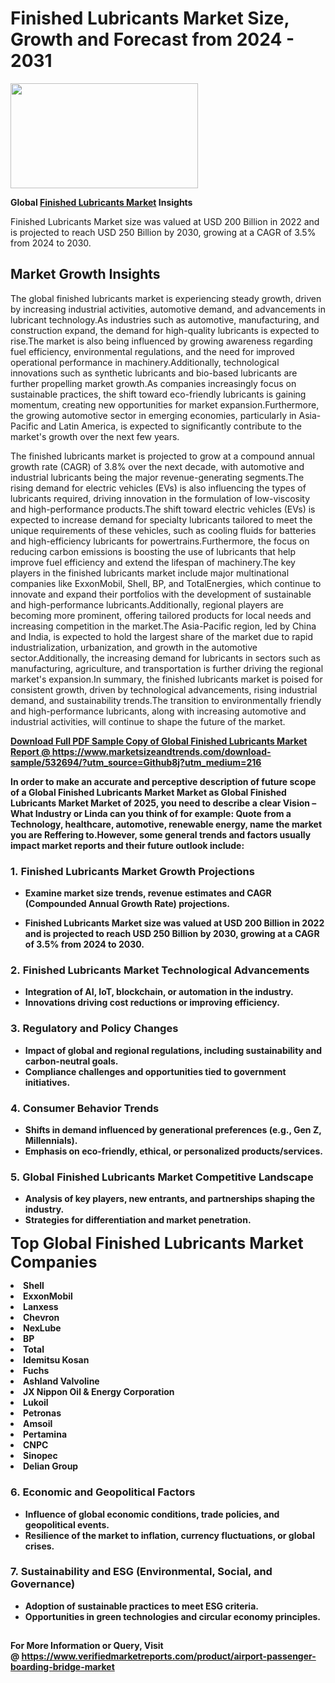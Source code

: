 <H1>Finished Lubricants Market Size, Growth and Forecast from 2024 - 2031</H1><img class="aligncenter size-medium wp-image-584254" src="https://thirdeyenews.in/wp-content/uploads/2024/09/Global-Market-Research-300x168.jpeg" alt="" width="300" height="168" /><p><strong>Global&nbsp;<a href="https://www.marketsizeandtrends.com/download-sample/532694/?utm_source=Github8j?utm_medium=216">Finished Lubricants Market</a> Insights</strong></p><p>Finished Lubricants Market size was valued at USD 200 Billion in 2022 and is projected to reach USD 250 Billion by 2030, growing at a CAGR of 3.5% from 2024 to 2030.</p><p><h2>Market Growth Insights</h2> <p>The global finished lubricants market is experiencing steady growth, driven by increasing industrial activities, automotive demand, and advancements in lubricant technology.As industries such as automotive, manufacturing, and construction expand, the demand for high-quality lubricants is expected to rise.The market is also being influenced by growing awareness regarding fuel efficiency, environmental regulations, and the need for improved operational performance in machinery.Additionally, technological innovations such as synthetic lubricants and bio-based lubricants are further propelling market growth.As companies increasingly focus on sustainable practices, the shift toward eco-friendly lubricants is gaining momentum, creating new opportunities for market expansion.Furthermore, the growing automotive sector in emerging economies, particularly in Asia-Pacific and Latin America, is expected to significantly contribute to the market's growth over the next few years.</p> <p><strong><a href="#"></a></strong></p> <p>The finished lubricants market is projected to grow at a compound annual growth rate (CAGR) of 3.8% over the next decade, with automotive and industrial lubricants being the major revenue-generating segments.The rising demand for electric vehicles (EVs) is also influencing the types of lubricants required, driving innovation in the formulation of low-viscosity and high-performance products.The shift toward electric vehicles (EVs) is expected to increase demand for specialty lubricants tailored to meet the unique requirements of these vehicles, such as cooling fluids for batteries and high-efficiency lubricants for powertrains.Furthermore, the focus on reducing carbon emissions is boosting the use of lubricants that help improve fuel efficiency and extend the lifespan of machinery.The key players in the finished lubricants market include major multinational companies like ExxonMobil, Shell, BP, and TotalEnergies, which continue to innovate and expand their portfolios with the development of sustainable and high-performance lubricants.Additionally, regional players are becoming more prominent, offering tailored products for local needs and increasing competition in the market.The Asia-Pacific region, led by China and India, is expected to hold the largest share of the market due to rapid industrialization, urbanization, and growth in the automotive sector.Additionally, the increasing demand for lubricants in sectors such as manufacturing, agriculture, and transportation is further driving the regional market's expansion.In summary, the finished lubricants market is poised for consistent growth, driven by technological advancements, rising industrial demand, and sustainability trends.The transition to environmentally friendly and high-performance lubricants, along with increasing automotive and industrial activities, will continue to shape the future of the market.</p> <p><strong><a href="#"></p><p><span class=""><strong>Download Full PDF Sample Copy of Global Finished Lubricants Market Report</strong> @ <a href="https://www.marketsizeandtrends.com/download-sample/532694/?utm_source=Github8j?utm_medium=216" target="_blank">https://www.marketsizeandtrends.com/download-sample/532694/?utm_source=Github8j?utm_medium=216</a></span></p><p>In order to make an accurate and perceptive description of future scope of a Global&nbsp;Finished Lubricants Market Market as Global&nbsp;Finished Lubricants Market Market of 2025, you need to describe a clear Vision &ndash; What Industry or Linda can you think of for example: Quote from a Technology, healthcare, automotive, renewable energy, name the market you are Reffering to.However, some general trends and factors usually impact market reports and their future outlook include:</p><h3>1.&nbsp;<strong>Finished Lubricants Market Growth Projections</strong></h3><ul><li>Examine market size trends, revenue estimates and CAGR (Compounded Annual Growth Rate) projections.</li><li><p>Finished Lubricants Market size was valued at USD 200 Billion in 2022 and is projected to reach USD 250 Billion by 2030, growing at a CAGR of 3.5% from 2024 to 2030.</p></li></ul><h3>2.&nbsp;<strong>Finished Lubricants Market Technological Advancements</strong></h3><ul><li>Integration of AI, IoT, blockchain, or automation in the industry.</li><li>Innovations driving cost reductions or improving efficiency.</li></ul><h3>3.&nbsp;<strong>Regulatory and Policy Changes</strong></h3><ul><li>Impact of global and regional regulations, including sustainability and carbon-neutral goals.</li><li>Compliance challenges and opportunities tied to government initiatives.</li></ul><h3>4.&nbsp;<strong>Consumer Behavior Trends</strong></h3><ul><li>Shifts in demand influenced by generational preferences (e.g., Gen Z, Millennials).</li><li>Emphasis on eco-friendly, ethical, or personalized products/services.</li></ul><h3>5.&nbsp;<strong>Global Finished Lubricants Market Competitive Landscape</strong></h3><ul><li>Analysis of key players, new entrants, and partnerships shaping the industry.</li><li>Strategies for differentiation and market penetration.</li></ul><p data-pm-slice="1 1 []"><span style="color: inherit; font-family: inherit; font-size: 25px;">Top Global Finished Lubricants Market Companies</span></p><div class="" data-test-id=""><p><li>Shell</li><li> ExxonMobil</li><li> Lanxess</li><li> Chevron</li><li> NexLube</li><li> BP</li><li> Total</li><li> Idemitsu Kosan</li><li> Fuchs</li><li> Ashland Valvoline</li><li> JX Nippon Oil & Energy Corporation</li><li> Lukoil</li><li> Petronas</li><li> Amsoil</li><li> Pertamina</li><li> CNPC</li><li> Sinopec</li><li> Delian Group</li></p></div><h3>6.&nbsp;<strong>Economic and Geopolitical Factors</strong></h3><ul><li>Influence of global economic conditions, trade policies, and geopolitical events.</li><li>Resilience of the market to inflation, currency fluctuations, or global crises.</li></ul><h3>7.&nbsp;<strong>Sustainability and ESG (Environmental, Social, and Governance)</strong></h3><ul><li>Adoption of sustainable practices to meet ESG criteria.</li><li>Opportunities in green technologies and circular economy principles.</li></ul><h2><strong style="font-size: 14px;">For More Information or Query, Visit @&nbsp;</strong><a style="background-color: #ffffff; font-size: 14px;" href="https://www.marketsizeandtrends.com/report/finished-lubricants-market/" target="_blank">https://www.verifiedmarketreports.com/product/airport-passenger-boarding-bridge-market</a></h2>